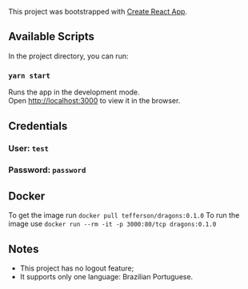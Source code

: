 This project was bootstrapped with [Create React App](https://github.com/facebook/create-react-app).

## Available Scripts

In the project directory, you can run:

### `yarn start`

Runs the app in the development mode.<br />
Open [http://localhost:3000](http://localhost:3000) to view it in the browser.

## Credentials
### User: `test`
### Password: `password`

## Docker
To get the image run `docker pull tefferson/dragons:0.1.0`
To run the image use `docker run --rm -it -p 3000:80/tcp dragons:0.1.0`

## Notes

- This project has no logout feature;
- It supports only one language: Brazilian Portuguese.